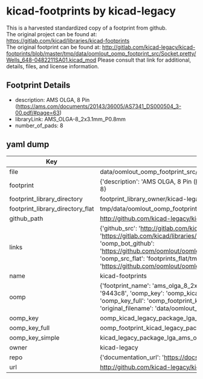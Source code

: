 # kicad-footprints by kicad-legacy  
This is a harvested standardized copy of a footprint from github.  
The original project can be found at:  
https://gitlab.com/kicad/libraries/kicad-footprints  
The original footprint can be found at:
http://gitlab.com/kicad-legacy/kicad-footprints/blob/master/tmp/data/oomlout_oomp_footprint_src/Socket.pretty/Wells_648-0482211SA01.kicad_mod
Please consult that link for additional, details, files, and license information.  
## Footprint Details
* description: AMS  OLGA, 8 Pin (https://ams.com/documents/20143/36005/AS7341_DS000504_3-00.pdf/#page=63)  
* libraryLink: AMS_OLGA-8_2x3.1mm_P0.8mm  
* number_of_pads: 8  
## yaml dump  
| Key | Value |  
| --- | --- |  
| file | data/oomlout_oomp_footprint_src/kicad-footprints/Package_LGA.pretty/AMS_OLGA-8_2x3.1mm_P0.8mm.kicad_mod |  
| footprint | {'description': 'AMS  OLGA, 8 Pin (https://ams.com/documents/20143/36005/AS7341_DS000504_3-00.pdf/#page=63)', 'libraryLink': 'AMS_OLGA-8_2x3.1mm_P0.8mm', 'number_of_pads': 8} |  
| footprint_library_directory | footprint_library_owner/kicad-legacy_kicad-footprints |  
| footprint_library_directory_flat | tmp/data/oomlout_oomp_footprint_src/footprints_flat/kicad_legacy_package_lga_ams_olga_8_2x3_1mm_p0_8mm/working |  
| github_path | http://github.com/kicad-legacy/kicad-footprints/blob/master/tmp/data/oomlout_oomp_footprint_src/Package_LGA.pretty/AMS_OLGA-8_2x3.1mm_P0.8mm.kicad_mod |  
| links | {'github_src': 'http://gitlab.com/kicad-legacy/kicad-footprints/blob/master/tmp/data/oomlout_oomp_footprint_src/Socket.pretty/Wells_648-0482211SA01.kicad_mod', 'github_src_repo': 'https://gitlab.com/kicad/libraries/kicad-footprints', 'oomp_bot': 'tmp/data/oomlout_oomp_footprint_src/footprints/kicad_legacy_package_lga_ams_olga_8_2x3_1mm_p0_8mm/working', 'oomp_bot_github': 'https://github.com/oomlout/oomlout_oomp_footprint_bot/tree/main/tmp/data/oomlout_oomp_footprint_src/footprints/kicad_legacy_package_lga_ams_olga_8_2x3_1mm_p0_8mm/working', 'oomp_src_flat': 'footprints_flat/tmp/data/oomlout_oomp_footprint_src/footprints_flat/kicad_legacy_package_lga_ams_olga_8_2x3_1mm_p0_8mm/working', 'oomp_src_flat_github': 'https://github.com/oomlout/oomlout_oomp_footprint_src/tree/main/tmp/data/oomlout_oomp_footprint_src/footprints_flat/kicad_legacy_package_lga_ams_olga_8_2x3_1mm_p0_8mm/working'} |  
| name | kicad-footprints |  
| oomp | {'footprint_name': 'ams_olga_8_2x3_1mm_p0_8mm', 'library_name': 'package_lga', 'md5': '9443c8c5112e3ef43ddf66948ede892a', 'md5_10': '9443c8c511', 'md5_5': '9443c', 'md5_6': '9443c8', 'oomp_key': 'oomp_kicad_legacy_package_lga_ams_olga_8_2x3_1mm_p0_8mm', 'oomp_key_extra': 'oomp_footprint_kicad_legacy_package_lga_ams_olga_8_2x3_1mm_p0_8mm', 'oomp_key_full': 'oomp_footprint_kicad_legacy_package_lga_ams_olga_8_2x3_1mm_p0_8mm_9443c8', 'oomp_key_simple': 'kicad_legacy_package_lga_ams_olga_8_2x3_1mm_p0_8mm', 'original_filename': 'data/oomlout_oomp_footprint_src/kicad-footprints/Package_LGA.pretty/AMS_OLGA-8_2x3.1mm_P0.8mm.kicad_mod', 'owner_name': 'kicad_legacy'} |  
| oomp_key | oomp_kicad_legacy_package_lga_ams_olga_8_2x3_1mm_p0_8mm |  
| oomp_key_full | oomp_footprint_kicad_legacy_package_lga_ams_olga_8_2x3_1mm_p0_8mm |  
| oomp_key_simple | kicad_legacy_package_lga_ams_olga_8_2x3_1mm_p0_8mm |  
| owner | kicad-legacy |  
| repo | {'documentation_url': 'https://docs.github.com/rest/repos/repos#get-a-repository', 'message': 'Not Found'} |  
| url | http://github.com/kicad-legacy/kicad-footprints |  

